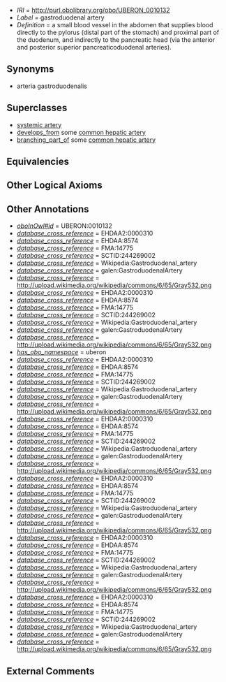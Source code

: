  * *IRI* = http://purl.obolibrary.org/obo/UBERON_0010132
 * *Label* = gastroduodenal artery
 * *Definition* = a small blood vessel in the abdomen that supplies blood directly to the pylorus (distal part of the stomach) and proximal part of the duodenum, and indirectly to the pancreatic head (via the anterior and posterior superior pancreaticoduodenal arteries).

## Synonyms

 * arteria gastroduodenalis

## Superclasses

 * [systemic artery](../../UBERON/73/UBERON_0004573.md)
 * [develops_from](../../RO/02/RO_0002202.md) some [common hepatic artery](../../UBERON/36/UBERON_0005436.md)
 * [branching_part_of](../../RO/80/RO_0002380.md) some [common hepatic artery](../../UBERON/36/UBERON_0005436.md)

## Equivalencies


## Other Logical Axioms


## Other Annotations

 * *[oboInOwl#id](../../id/oboInOwl#id.md)* = UBERON:0010132
 * *[database_cross_reference](../../ef/oboInOwl#hasDbXref.md)* = EHDAA2:0000310
 * *[database_cross_reference](../../ef/oboInOwl#hasDbXref.md)* = EHDAA:8574
 * *[database_cross_reference](../../ef/oboInOwl#hasDbXref.md)* = FMA:14775
 * *[database_cross_reference](../../ef/oboInOwl#hasDbXref.md)* = SCTID:244269002
 * *[database_cross_reference](../../ef/oboInOwl#hasDbXref.md)* = Wikipedia:Gastroduodenal_artery
 * *[database_cross_reference](../../ef/oboInOwl#hasDbXref.md)* = galen:GastroduodenalArtery
 * *[database_cross_reference](../../ef/oboInOwl#hasDbXref.md)* = http://upload.wikimedia.org/wikipedia/commons/6/65/Gray532.png
 * *[database_cross_reference](../../ef/oboInOwl#hasDbXref.md)* = EHDAA2:0000310
 * *[database_cross_reference](../../ef/oboInOwl#hasDbXref.md)* = EHDAA:8574
 * *[database_cross_reference](../../ef/oboInOwl#hasDbXref.md)* = FMA:14775
 * *[database_cross_reference](../../ef/oboInOwl#hasDbXref.md)* = SCTID:244269002
 * *[database_cross_reference](../../ef/oboInOwl#hasDbXref.md)* = Wikipedia:Gastroduodenal_artery
 * *[database_cross_reference](../../ef/oboInOwl#hasDbXref.md)* = galen:GastroduodenalArtery
 * *[database_cross_reference](../../ef/oboInOwl#hasDbXref.md)* = http://upload.wikimedia.org/wikipedia/commons/6/65/Gray532.png
 * *[has_obo_namespace](../../ce/oboInOwl#hasOBONamespace.md)* = uberon
 * *[database_cross_reference](../../ef/oboInOwl#hasDbXref.md)* = EHDAA2:0000310
 * *[database_cross_reference](../../ef/oboInOwl#hasDbXref.md)* = EHDAA:8574
 * *[database_cross_reference](../../ef/oboInOwl#hasDbXref.md)* = FMA:14775
 * *[database_cross_reference](../../ef/oboInOwl#hasDbXref.md)* = SCTID:244269002
 * *[database_cross_reference](../../ef/oboInOwl#hasDbXref.md)* = Wikipedia:Gastroduodenal_artery
 * *[database_cross_reference](../../ef/oboInOwl#hasDbXref.md)* = galen:GastroduodenalArtery
 * *[database_cross_reference](../../ef/oboInOwl#hasDbXref.md)* = http://upload.wikimedia.org/wikipedia/commons/6/65/Gray532.png
 * *[database_cross_reference](../../ef/oboInOwl#hasDbXref.md)* = EHDAA2:0000310
 * *[database_cross_reference](../../ef/oboInOwl#hasDbXref.md)* = EHDAA:8574
 * *[database_cross_reference](../../ef/oboInOwl#hasDbXref.md)* = FMA:14775
 * *[database_cross_reference](../../ef/oboInOwl#hasDbXref.md)* = SCTID:244269002
 * *[database_cross_reference](../../ef/oboInOwl#hasDbXref.md)* = Wikipedia:Gastroduodenal_artery
 * *[database_cross_reference](../../ef/oboInOwl#hasDbXref.md)* = galen:GastroduodenalArtery
 * *[database_cross_reference](../../ef/oboInOwl#hasDbXref.md)* = http://upload.wikimedia.org/wikipedia/commons/6/65/Gray532.png
 * *[database_cross_reference](../../ef/oboInOwl#hasDbXref.md)* = EHDAA2:0000310
 * *[database_cross_reference](../../ef/oboInOwl#hasDbXref.md)* = EHDAA:8574
 * *[database_cross_reference](../../ef/oboInOwl#hasDbXref.md)* = FMA:14775
 * *[database_cross_reference](../../ef/oboInOwl#hasDbXref.md)* = SCTID:244269002
 * *[database_cross_reference](../../ef/oboInOwl#hasDbXref.md)* = Wikipedia:Gastroduodenal_artery
 * *[database_cross_reference](../../ef/oboInOwl#hasDbXref.md)* = galen:GastroduodenalArtery
 * *[database_cross_reference](../../ef/oboInOwl#hasDbXref.md)* = http://upload.wikimedia.org/wikipedia/commons/6/65/Gray532.png
 * *[database_cross_reference](../../ef/oboInOwl#hasDbXref.md)* = EHDAA2:0000310
 * *[database_cross_reference](../../ef/oboInOwl#hasDbXref.md)* = EHDAA:8574
 * *[database_cross_reference](../../ef/oboInOwl#hasDbXref.md)* = FMA:14775
 * *[database_cross_reference](../../ef/oboInOwl#hasDbXref.md)* = SCTID:244269002
 * *[database_cross_reference](../../ef/oboInOwl#hasDbXref.md)* = Wikipedia:Gastroduodenal_artery
 * *[database_cross_reference](../../ef/oboInOwl#hasDbXref.md)* = galen:GastroduodenalArtery
 * *[database_cross_reference](../../ef/oboInOwl#hasDbXref.md)* = http://upload.wikimedia.org/wikipedia/commons/6/65/Gray532.png
 * *[database_cross_reference](../../ef/oboInOwl#hasDbXref.md)* = EHDAA2:0000310
 * *[database_cross_reference](../../ef/oboInOwl#hasDbXref.md)* = EHDAA:8574
 * *[database_cross_reference](../../ef/oboInOwl#hasDbXref.md)* = FMA:14775
 * *[database_cross_reference](../../ef/oboInOwl#hasDbXref.md)* = SCTID:244269002
 * *[database_cross_reference](../../ef/oboInOwl#hasDbXref.md)* = Wikipedia:Gastroduodenal_artery
 * *[database_cross_reference](../../ef/oboInOwl#hasDbXref.md)* = galen:GastroduodenalArtery
 * *[database_cross_reference](../../ef/oboInOwl#hasDbXref.md)* = http://upload.wikimedia.org/wikipedia/commons/6/65/Gray532.png

## External Comments

